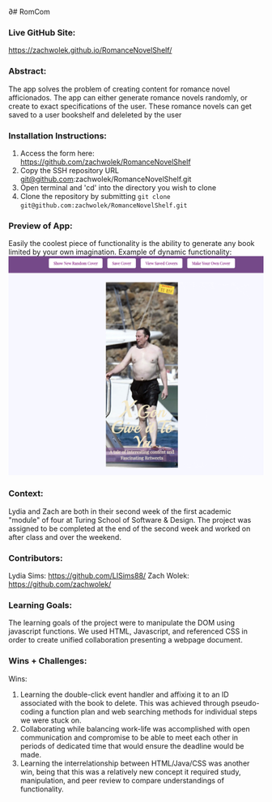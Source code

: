 ∂# RomCom  

### Live GitHub Site:
[//]: <> (What site can a person access your live site?)
https://zachwolek.github.io/RomanceNovelShelf/

### Abstract:
[//]: <> (Briefly describe what you built and its features. What problem is the app solving? How does this application solve that problem?)
The app solves the problem of creating content for romance novel afficionados. The app can either generate romance novels randomly, or create to exact specifications of the user. These romance novels can get saved to a user bookshelf and deleleted by the user

### Installation Instructions:
[//]: <> (What steps does a person have to take to get your app cloned down and running?)
1) Access the form here: https://github.com/zachwolek/RomanceNovelShelf
2) Copy the SSH repository URL git@github.com:zachwolek/RomanceNovelShelf.git
3) Open terminal and 'cd' into the directory you wish to clone 
4) Clone the repository by submitting `git clone git@github.com:zachwolek/RomanceNovelShelf.git`


### Preview of App:
[//]: <> (Provide ONE gif or screenshot of your application - choose the "coolest" piece of functionality to show off.)
Easily the coolest piece of functionality is the ability to generate any book limited by your own imagination. Example of dynamic functionality: 
![alt text](assets/ScreenShotExample.png)

### Context:
[//]: <> (Give some context for the project here. How long did you have to work on it? How far into the Turing program are you?)
Lydia and Zach are both in their second week of the first academic "module" of four at Turing School of Software & Design. The project was assigned to be completed at the end of the second week and worked on after class and over the weekend.  

### Contributors:
[//]: <> (Who worked on this application? Link to their GitHubs.)
Lydia Sims: https://github.com/LISims88/
Zach Wolek: https://github.com/zachwolek/

### Learning Goals:
[//]: <> (What were the learning goals of this project? What tech did you work with?)
The learning goals of the project were to manipulate the DOM using javascript functions. We used HTML, Javascript, and referenced CSS in order to create unified collaboration presenting a webpage document. 

### Wins + Challenges:
[//]: <> (What are 2-3 wins you have from this project? What were some challenges you faced - and how did you get over them?)
Wins:
1) Learning the double-click event handler and affixing it to an ID associated with the book to delete. This was achieved through pseudo-coding a function plan and web searching methods for individual steps we were stuck on. 
2) Collaborating while balancing work-life was accomplished with open communication and compromise to be able to meet each other in periods of dedicated time that would ensure the deadline would be made. 
3) Learning the interrelationship between HTML/Java/CSS was another win, being that this was a relatively new concept it required study, manipulation, and peer review to compare understandings of functionality. 
